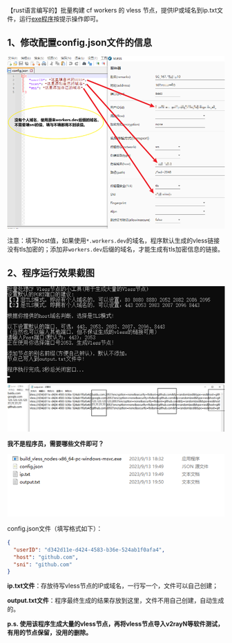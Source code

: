 【rust语言编写的】批量构建 cf workers 的 vless 节点，提供IP或域名到ip.txt文件，运行[exe程序](https://github.com/juerson/build_vless_nodes_rust/releases/download/1.0/build_vless_nodes-x86_64-pc-windows-msvc.exe)按提示操作即可。

## 1、修改配置config.json文件的信息

<img src="images/config的配置信息.png" />

注意：填写host值，如果使用`*.workers.dev`的域名，程序默认生成的vless链接没有tls加密的；添加非`workers.dev`后缀的域名，才能生成有tls加密信息的链接。

## 2、程序运行效果截图

<img src="images\程序截图.png" />

<img src="images\001.png" />



**我不是程序员，需要哪些文件即可？**

<img src="images\正式使用需要这些文件即可.png" />

config.json文件（填写格式如下）：

```json
{
  "userID": "d342d11e-d424-4583-b36e-524ab1f0afa4",
  "host": "github.com",
  "sni": "github.com"
}
```

**ip.txt文件**：存放待写vless节点的IP或域名，一行写一个，文件可以自己创建；

**output.txt文件**：程序最终生成的结果存放到这里，文件不用自己创建，自动生成的。

**p.s. 使用该程序生成大量的vless节点，再将vless节点导入v2rayN等软件测试，有用的节点保留，没用的删除。**


